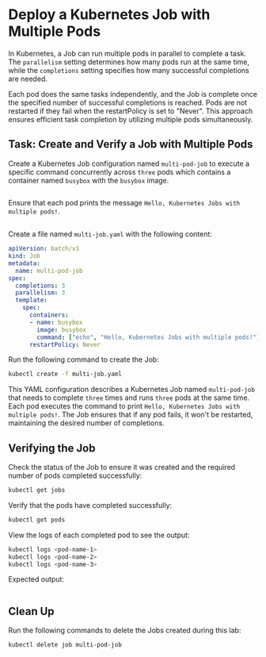 # Deploy a Kubernetes Job with Multiple Pods


In Kubernetes, a Job can run multiple pods in parallel to complete a task. The `parallelism` setting determines how many pods run at the same time, while the `completions` setting specifies how many successful completions are needed. 

Each pod does the same tasks independently, and the Job is complete once the specified number of successful completions is reached. Pods are not restarted if they fail when the restartPolicy is set to "Never". This approach ensures efficient task completion by utilizing multiple pods simultaneously.


## Task: Create and Verify a Job with Multiple Pods

Create a Kubernetes Job configuration named `multi-pod-job` to execute a specific command concurrently across `three` pods which contains a container named `busybox` with the `busybox` image. 

<img src="https://github.com/Minhaz00/K8s-lab/blob/Minhaz/Lab%20Job%20with%20multiple%20pods/images/image-1.png?raw=true" alt="" />


Ensure that each pod prints the message `Hello, Kubernetes Jobs with multiple pods!`.

## 

Create a file named `multi-job.yaml` with the following content:

```yaml
apiVersion: batch/v1
kind: Job
metadata:
  name: multi-pod-job
spec:
  completions: 3
  parallelism: 3
  template:
    spec:
      containers:
      - name: busybox
        image: busybox
        command: ["echo", "Hello, Kubernetes Jobs with multiple pods!"]
      restartPolicy: Never
```

Run the following command to create the Job:

```bash
kubectl create -f multi-job.yaml
```

This YAML configuration describes a Kubernetes Job named `multi-pod-job` that needs to complete `three` times and runs `three` pods at the same time. Each pod executes the command to print `Hello, Kubernetes Jobs with multiple pods!`. The Job ensures that if any pod fails, it won't be restarted, maintaining the desired number of completions.


## Verifying the Job

Check the status of the Job to ensure it was created and the required number of pods completed successfully:

```bash
kubectl get jobs
```

Verify that the pods have completed successfully:

```bash
kubectl get pods
```

View the logs of each completed pod to see the output:

```bash
kubectl logs <pod-name-1>
kubectl logs <pod-name-2>
kubectl logs <pod-name-3>
```

Expected output:

<img src="https://github.com/Minhaz00/K8s-lab/blob/Minhaz/Lab%20Job%20with%20multiple%20pods/images/image.png?raw=true" alt="" />

## Clean Up

Run the following commands to delete the Jobs created during this lab:

```bash
kubectl delete job multi-pod-job
```